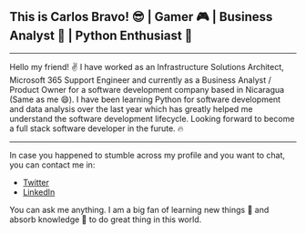 
##  This is Carlos Bravo! :sunglasses:  |  Gamer :video_game: | Business Analyst :eyes: |  Python Enthusiast :snake:
***
Hello my friend! :v: I have worked as an Infrastructure Solutions Architect, Microsoft 365 Support Engineer and currently as a Business Analyst / Product Owner
for a software development company based in Nicaragua (Same as me :smile:). I have been learning Python for software development and data analysis over the last year
which has greatly helped me understand the software development lifecycle. Looking forward to become a full stack software developer in the furute. :fire:
***
In case you happened to stumble across my profile and you want to chat, you can contact me in:
* [Twitter](https://twitter.com/spirit94charlie)
* [LinkedIn](https://www.linkedin.com/in/carlos-bravo-48b551155)  

You can ask me anything. I am a big fan of learning new things :wrench: and absorb knowledge :brain: to do great thing in this world.
